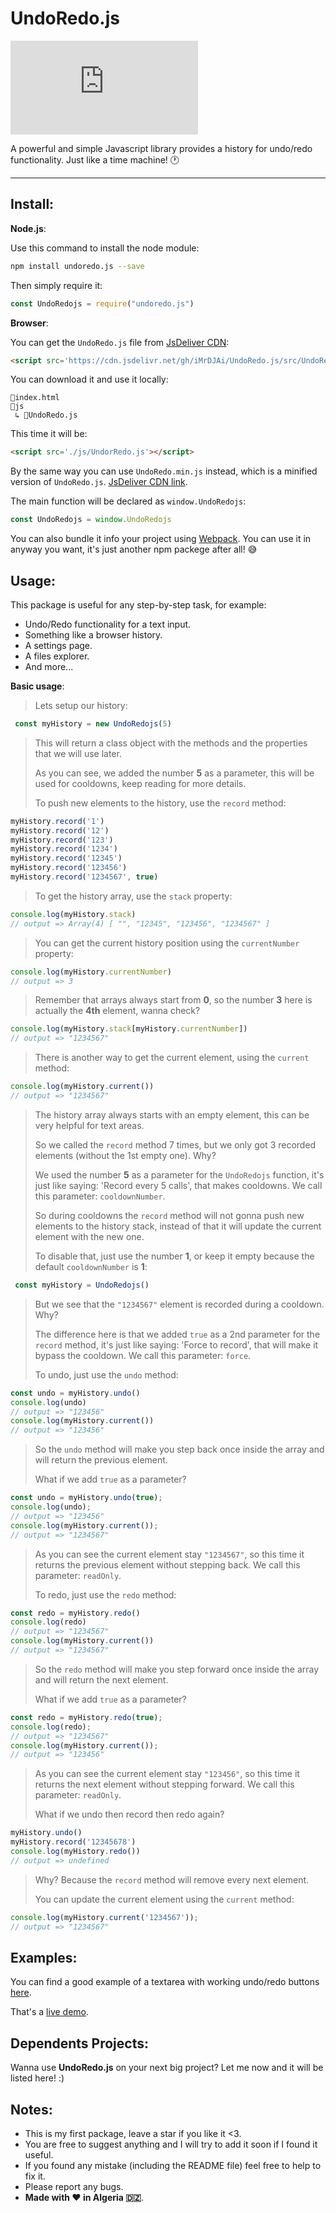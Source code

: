 # UndoRedo.js 
[![npm](https://img.shields.io/npm/v/undoredo.js?color=red)](https://www.npmjs.com/package/undoredo.js)

A powerful and simple Javascript library provides a history for undo/redo functionality. Just like a time machine! 🕐
***
## Install:
**Node.js**:

Use this command to install the node module:
```bash
npm install undoredo.js --save
```
Then simply require it:
```js
const UndoRedojs = require("undoredo.js")
```

**Browser**:

You can get the `UndoRedo.js` file from [JsDeliver CDN](https://cdn.jsdelivr.net/gh/iMrDJAi/UndoRedo.js/src/UndoRedo.js):
```html
<script src='https://cdn.jsdelivr.net/gh/iMrDJAi/UndoRedo.js/src/UndoRedo.js'></script>
```

You can download it and use it locally:
```
📄index.html
📁js
 ↳ 📄UndoRedo.js
```

This time it will be:
```html
<script src='./js/UndorRedo.js'></script>
```

By the same way you can use `UndoRedo.min.js` instead, which is a minified version of `UndoRedo.js`. [JsDeliver CDN link](https://cdn.jsdelivr.net/gh/iMrDJAi/UndoRedo.js/src/UndoRedo.min.js).

The main function will be declared as `window.UndoRedojs`:
```js
const UndoRedojs = window.UndoRedojs
```

You can also bundle it info your project using [Webpack](https://webpack.js.org/guides/getting-started/). You can use it in anyway you want, it's just another npm packege after all! 😅

## Usage:
This package is useful for any step-by-step task, for example:

- Undo/Redo functionality for a text input.
- Something like a browser history.
- A settings page.
- A files explorer.
- And more...

**Basic usage**:

>Lets setup our history:
```js
 const myHistory = new UndoRedojs(5)
```
>This will return a class object with the methods and the properties that we will use later.
>
>As you can see, we added the number **5** as a parameter, this will be used for cooldowns, keep reading for more details.
>
>To push new elements to the history, use the `record` method:
```js
myHistory.record('1')
myHistory.record('12')
myHistory.record('123')
myHistory.record('1234')
myHistory.record('12345')
myHistory.record('123456')
myHistory.record('1234567', true)
```
>To get the history array, use the `stack` property:
```js
console.log(myHistory.stack)
// output => Array(4) [ "", "12345", "123456", "1234567" ]
```
>You can get the current history position using the `currentNumber` property:
```js
console.log(myHistory.currentNumber)
// output => 3
```
>Remember that arrays always start from **0**, so the number **3** here is actually the **4th** element, wanna check?
```js
console.log(myHistory.stack[myHistory.currentNumber])
// output => "1234567"
```
>There is another way to get the current element, using the `current` method:
```js
console.log(myHistory.current())
// output => "1234567"
```
>The history array always starts with an empty element, this can be very helpful for text areas.
>
>So we called the `record` method 7 times, but we only got 3 recorded elements (without the 1st empty one). Why?
>
>We used the number **5** as a parameter for the `UndoRedojs` function, it's just like saying: 'Record every 5 calls', that makes cooldowns. We call this parameter: `cooldownNumber`.
>
>So during cooldowns the `record` method will not gonna push new elements to the history stack, instead of that it will update the current element with the new one.
>
>To disable that, just use the number **1**, or keep it empty because the default `cooldownNumber` is **1**:
```js
 const myHistory = UndoRedojs()
```
>
>But we see that the `"1234567"` element is recorded during a cooldown. Why?
>
>The difference here is that we added `true` as a 2nd parameter for the `record` method, it's just like saying: 'Force to record', that will make it bypass the cooldown. We call this parameter: `force`.
>
>To undo, just use the `undo` method:
```js
const undo = myHistory.undo()
console.log(undo)
// output => "123456"
console.log(myHistory.current())
// output => "123456"
```
>So the `undo` method will make you step back once inside the array and will return the previous element.
>
>What if we add `true` as a parameter?
```js
const undo = myHistory.undo(true);
console.log(undo);
// output => "123456"
console.log(myHistory.current());
// output => "1234567"
```
>As you can see the current element stay `"1234567"`, so this time it returns the previous element without stepping back. We call this parameter: `readOnly`.
>
>To redo, just use the `redo` method:
```js
const redo = myHistory.redo()
console.log(redo)
// output => "1234567"
console.log(myHistory.current())
// output => "1234567"
```
>So the `redo` method will make you step forward once inside the array and will return the next element.
>
>What if we add `true` as a parameter?
```js
const redo = myHistory.redo(true);
console.log(redo);
// output => "1234567"
console.log(myHistory.current());
// output => "123456"
```
>As you can see the current element stay `"123456"`, so this time it returns the next element without stepping forward. We call this parameter: `readOnly`.
>
>What if we undo then record then redo again?
```js
myHistory.undo()
myHistory.record('12345678')
console.log(myHistory.redo())
// output => undefined
```
>Why? Because the `record` method will remove every next element.
>
>You can update the current element using the `current` method:
```js
console.log(myHistory.current('1234567'));
// output => "1234567"
```
## Examples:
You can find a good example of a textarea with working undo/redo buttons [here](https://github.com/iMrDJAi/UndoRedo.js/blob/master/index.html).

That's a [live demo](https://imrdjai.github.io/UndoRedo.js).

## Dependents Projects:
Wanna use **UndoRedo.js** on your next big project? Let me now and it will be listed here! :)

## Notes:
- This is my first package, leave a star if you like it <3.
- You are free to suggest anything and I will try to add it soon if I found it useful.
- If you found any mistake (including the README file) feel free to help to fix it.
- Please report any bugs.
- **Made with ❤ in Algeria 🇩🇿**.
